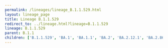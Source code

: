 ```yaml
---
permalink: /lineages/lineage_B.1.1.529.html
layout: lineage_page
title: Lineage B.1.1.529
redirect_to: ../lineage.html?lineage=B.1.1.529
lineage: B.1.1.529
parent: B.1.1
children: ['B.1.1.529', 'BA.1', 'BA.1.1', 'BA.2', 'BA.2.12.1', 'BA.2.86', 'BA.2.86.1', 'BA.4.6', 'BA.5.1', 'BA.5.1.14', 'BA.5.1.17', 'BA.5.2']
---
```

